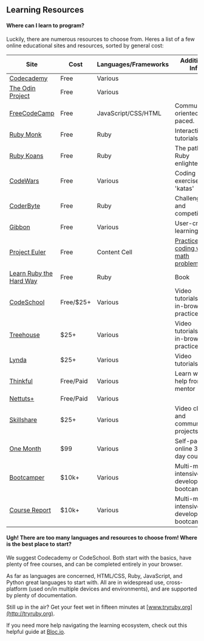 
## Learning Resources

#### Where can I learn to program?

Luckily, there are numerous resources to choose from. Heres a list of a few online educational sites and resources, sorted by general cost:

|                  Site                            |    Cost   |   Languages/Frameworks   |             Additional Info                  |
| ------------------------------------------------ | --------- | ------------------------ | -------------------------------------------- |
| [Codecademy](http://www.codecademy.com)          | Free      | Various                  |                                              |
| [The Odin Project](http://www.theodinproject.com)| Free      | Various                  |                                              |
| [FreeCodeCamp](http://www.freecodecamp.com)      | Free      | JavaScript/CSS/HTML      | Community oriented, self paced.              |
| [Ruby Monk](http://www.rubymonk.com)             | Free      | Ruby                     | Interactive tutorials                        |
| [Ruby Koans](http://www.rubykoans.com)           | Free      | Ruby                     | The path to Ruby enlightenment               |
| [CodeWars](http://www.codewars.com)              | Free      | Various                  | Coding exercises or 'katas'                  |
| [CoderByte](http://www.coderbyte.com)            | Free      | Ruby                     | Challenges and competitions                  |
| [Gibbon](http://www.gibbon.co)                   | Free      | Various                  | User-created learning paths                  |
| [Project Euler](http://www.projecteuler.net)     | Free      | Content Cell             | [Practice coding via math problems](http://www.theatlantic.com/technology/archive/2011/06/how-i-failed-failed-and-finally-succeeded-at-learning-how-to-code/239855/)  |
| [Learn Ruby the Hard Way](http://ruby.learncodethehardway.org/book/)| Free | Ruby| Book   |
| [CodeSchool](http://www.codeschool.com)          | Free/$25+ | Various                  | Video tutorials and in-browser practice      |
| [Treehouse](http://www.teamtreehouse.com)        | $25+      | Various                  | Video tutorials and in-browser practice      |
| [Lynda](http://www.lynda.com)                    | $25+      | Various                  | Video tutorials                              |
| [Thinkful](http://www.thinkful.com)              | Free/Paid | Various                  | Learn with help from a mentor                |
| [Nettuts+](http://net.tutsplus.com)              | Free/Paid | Various                  |                                              |
| [Skillshare](http://www.skillshare.com/search?query=programming)| $25+ | Various        | Video classes and community projects         |
| [One Month](http://www.onemonth.com)             | $99       | Various                  | Self-paced online 30-day courses             |
| [Bootcamper](http://www.bootcamper.io)           | $10k+     | Various                  | Multi-month, intensive development bootcamps |
| [Course Report](http://www.coursereport.com)     | $10k+     | Various                  | Multi-month, intensive development bootcamps |


#### Ugh! There are too many languages and resources to choose from! Where is the best place to start?

We suggest Codecademy or CodeSchool. Both start with the basics, have plenty of free courses, and can be completed entirely in your browser.

As far as languages are concerned, HTML/CSS, Ruby, JavaScript, and Python great languages to start with. All are in widespread use, cross-platform (used on/in multiple devices and environments), and are supported by plenty of documentation.

Still up in the air? Get your feet wet in fifteen minutes at [www.tryruby.org](http://tryruby.org).

If you need more help navigating the learning ecosystem, check out this helpful guide at [Bloc.io](https://www.bloc.io/programming-bootcamp-comparison).

